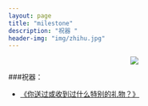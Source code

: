 ```yaml
---
layout: page
title: "milestone"
description: "祝器 "
header-img: "img/zhihu.jpg"
---
```



<center>
    <p><img src="http://ww1.sinaimg.cn/large/62400002jw8f6m4ylzdakj202s02sdfm.jpg" align="center"></p>
</center>


###祝器：

- [《你送过或收到过什么特别的礼物？》](https://www.zhihu.com/question/20636030/answer/16447333?group_id=761002660039004160)




